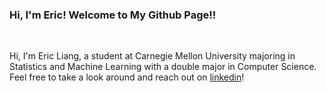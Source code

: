 ### Hi, I'm Eric! Welcome to My Github Page!!

<br/>

Hi, I'm Eric Liang, a student at Carnegie Mellon University majoring in Statistics and Machine Learning with a double major in Computer Science. Feel free to take a look around and reach out on [linkedin](linkedin.com/in/liangeric321)!
